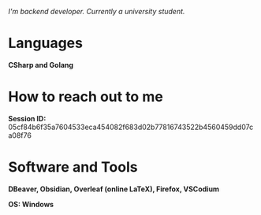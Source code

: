 *I'm backend developer. Currently a university student.*
# Languages

**CSharp and Golang**

# How to reach out to me

**Session ID:** 05cf84b6f35a7604533eca454082f683d02b77816743522b4560459dd07ca08f76

# Software and Tools

**DBeaver, Obsidian, Overleaf (online LaTeX), Firefox, VSCodium**

**OS: Windows**
